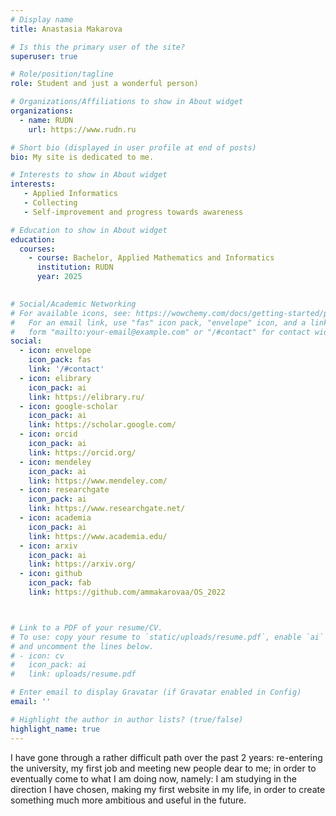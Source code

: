 ```yaml
---
# Display name
title: Anastasia Makarova

# Is this the primary user of the site?
superuser: true

# Role/position/tagline
role: Student and just a wonderful person)

# Organizations/Affiliations to show in About widget
organizations:
  - name: RUDN
    url: https://www.rudn.ru

# Short bio (displayed in user profile at end of posts)
bio: Мy site is dedicated to me.

# Interests to show in About widget
interests:
   - Applied Informatics
   - Collecting
   - Self-improvement and progress towards awareness

# Education to show in About widget
education:
  courses:
    - course: Bachelor, Applied Mathematics and Informatics
      institution: RUDN
      year: 2025
    

# Social/Academic Networking
# For available icons, see: https://wowchemy.com/docs/getting-started/page-builder/#icons
#   For an email link, use "fas" icon pack, "envelope" icon, and a link in the
#   form "mailto:your-email@example.com" or "/#contact" for contact widget.
social:
  - icon: envelope
    icon_pack: fas
    link: '/#contact'
  - icon: elibrary
    icon_pack: ai
    link: https://elibrary.ru/
  - icon: google-scholar
    icon_pack: ai
    link: https://scholar.google.com/
  - icon: orcid
    icon_pack: ai
    link: https://orcid.org/
  - icon: mendeley
    icon_pack: ai
    link: https://www.mendeley.com/
  - icon: researchgate
    icon_pack: ai
    link: https://www.researchgate.net/
  - icon: academia
    icon_pack: ai
    link: https://www.academia.edu/
  - icon: arxiv
    icon_pack: ai
    link: https://arxiv.org/
  - icon: github
    icon_pack: fab
    link: https://github.com/ammakarovaa/OS_2022



# Link to a PDF of your resume/CV.
# To use: copy your resume to `static/uploads/resume.pdf`, enable `ai` icons in `params.toml`,
# and uncomment the lines below.
# - icon: cv
#   icon_pack: ai
#   link: uploads/resume.pdf

# Enter email to display Gravatar (if Gravatar enabled in Config)
email: ''

# Highlight the author in author lists? (true/false)
highlight_name: true
---
```


I have gone through a rather difficult path over the past 2 years: re-entering the university, my first job and meeting new people dear to me; in order to eventually come to what I am doing now, namely: I am studying in the direction I have chosen, making my first website in my life, in order to create something much more ambitious and useful in the future.
